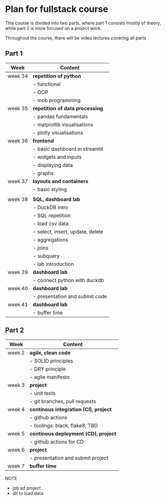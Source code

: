 # Plan for fullstack course

This course is divided into two parts, where part 1 consists mostly of theory, while part 2 is more focused on a project work.

Throughout the course, there will be video lectures covering all parts

## Part 1

| Week    | Content                           |
| ------- | --------------------------------- |
| week 34 | **repetition of python**          |
|         | - functional                      |
|         | - OOP                             |
|         | - mob programming                 |
| week 35 | **repetition of data processing** |
|         | - pandas fundamentals             |
|         | - matplotlib visualisations       |
|         | - plotly visualisations           |
| week 36 | **frontend**                      |
|         | - basic dashboard in streamlit    |
|         | - widgets and inputs              |
|         | - displaying data                 |
|         | - graphs                          |
| week 37 | **layouts and containers**        |
|         | - basic styling                   |
|         |                                   |
| week 38 | **SQL, dashboard lab**            |
|         | - DuckDB intro                    |
|         | - SQL repetition                  |
|         | - load csv data                   |
|         | - select, insert, update, delete  |
|         | - aggregations                    |
|         | - joins                           |
|         | - subquery                        |
|         | - lab introduction                |
| week 39 | **dashboard lab**                 |
|         | - connect python with duckdb      |
| week 40 | **dashboard lab**                 |
|         | - presentation and submit code    |
| week 41 | **dashboard lab**                 |
|         | - buffer time                     |

## Part 2

| Week   | Content                                 |
| ------ | --------------------------------------- |
| week 2 | **agile, clean code**                   |
|        | - SOLID principles                      |
|        | - DRY principle                         |
|        | - agile manifesto                       |
| week 3 | **project**                             |
|        | - unit tests                            |
|        | - git branches, pull requests           |
| week 4 | **continous integration (CI), project** |
|        | - github actions                        |
|        | - toolings: black, flake8, TBD          |
| week 5 | **continous deployment (CD), project**  |
|        | - github actions for CD                 |
| week 6 | **project**                             |
|        | - presentation and submit project       |
| week 7 | **buffer time**                         |

NOTE

- job ad project
- dlt to load data
